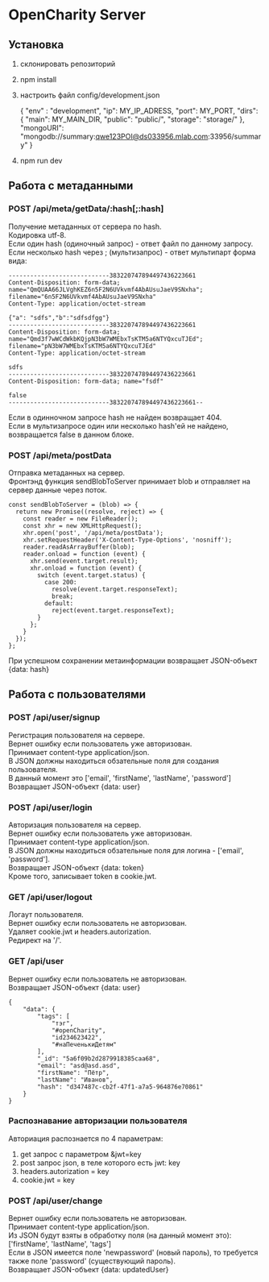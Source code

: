 # OpenCharity Server

## Установка
1. склонировать репозиторий
2. npm install
3. настроить файл config/development.json

    {
      "env" : "development",
      "ip": MY_IP_ADRESS,
      "port": MY_PORT,
      "dirs": {
        "main": MY_MAIN_DIR,
        "public": "public/",
        "storage": "storage/"
      },
      "mongoURI": "mongodb://summary:qwe123POI@ds033956.mlab.com:33956/summary"
    }

4. npm run dev

## Работа с метаданными

### POST /api/meta/getData/:hash[;:hash]
Получение метаданных от сервера по hash.<br/>
Кодировка utf-8.<br/>
Если один hash (одиночный запрос) - ответ файл по данному запросу.<br/>
Если несколько hash через ; (мультизапрос) - ответ мультипарт форма вида:

    ----------------------------383220747894497436223661
    Content-Disposition: form-data; name="QmQUAA66JLVghKEZ6n5F2N6UVkvmf4AbAUsuJaeV9SNxha"; filename="6n5F2N6UVkvmf4AbAUsuJaeV9SNxha"
    Content-Type: application/octet-stream

    {"a": "sdfs","b":"sdfsdfgg"}
    ----------------------------383220747894497436223661
    Content-Disposition: form-data; name="Qmd3f7wWCdWkbKQjpN3bW7WMEbxTsKTM5a6NTYQxcuTJEd"; filename="pN3bW7WMEbxTsKTM5a6NTYQxcuTJEd"
    Content-Type: application/octet-stream

    sdfs
    ----------------------------383220747894497436223661
    Content-Disposition: form-data; name="fsdf"

    false
    ----------------------------383220747894497436223661--

Если в одинночном запросе hash не найден возвращает 404.<br/>
Если в мультизапросе один или несколько hash'ей не найдено, возвращается false в данном блоке.

### POST /api/meta/postData
Отправка метаданных на сервер.<br/>
Фронтэнд функция sendBlobToServer принимает blob и отправляет на сервер данные через поток.

    const sendBlobToServer = (blob) => {
      return new Promise((resolve, reject) => {
        const reader = new FileReader();
        const xhr = new XMLHttpRequest();
        xhr.open('post', '/api/meta/postData');
        xhr.setRequestHeader('X-Content-Type-Options', 'nosniff');
        reader.readAsArrayBuffer(blob);
        reader.onload = function (event) {
          xhr.send(event.target.result);
          xhr.onload = function (event) {
            switch (event.target.status) {
              case 200:
                resolve(event.target.responseText);
                break;
              default:
                reject(event.target.responseText);
            }
          };
        }
      });
    };

При успешном сохранении метаинформации возвращает JSON-объект {data: hash}

## Работа с пользователями

### POST /api/user/signup
Регистрация пользователя на сервере.<br/>
Вернет ошибку если пользователь уже авторизован.<br/>
Принимает content-type application/json.<br/>
В JSON должны находиться обзательные поля для создания пользователя.<br/>
В данный момент это ['email', 'firstName', 'lastName', 'password']<br/>
Возвращает JSON-объект {data: user}

### POST /api/user/login
Авторизация пользователя на сервер.<br/>
Вернет ошибку если пользователь уже авторизован.<br/>
Принимает content-type application/json.<br/>
В JSON должны находиться обзательные поля для логина - ['email', 'password'].<br/>
Возвращает JSON-объект {data: token}<br/>
Кроме того, записывает token в cookie.jwt.

### GET /api/user/logout
Логаут пользователя.<br/>
Вернет ошибку если пользователь не авторизован.<br/>
Удаляет cookie.jwt и headers.autorization.<br/>
Редирект на '/'.

### GET /api/user
Вернет ошибку если пользователь не авторизован.<br/>
Возвращает JSON-объект {data: user}<br/>

    {
        "data": {
            "tags": [
                "тэг",
                "#openCharity",
                "id234623422",
                "#наПеченькиДетям"
            ],
            "_id": "5a6f09b2d2879918385caa68",
            "email": "asd@asd.asd",
            "firstName": "Пётр",
            "lastName": "Иванов",
            "hash": "d347487c-cb2f-47f1-a7a5-964876e70861"
        }
    }

### Распознавание авторизации пользователя
Авториация распознается по 4 параметрам:
1. get запрос с параметром &jwt=key
2. post запрос json, в теле которого есть jwt: key
3. headers.autorization = key
4. cookie.jwt = key


### POST /api/user/change
Вернет ошибку если пользователь не авторизован.<br/>
Принимает content-type application/json.<br/>
Из JSON будут взяты в обработку поля (на данный момент это):
['firstName', 'lastName', 'tags']<br/>
Если в JSON имеется поле 'newpassword' (новый пароль),
то требуется также поле 'password' (существующий пароль).<br/>
Возвращает JSON-объект {data: updatedUser}
